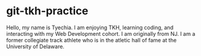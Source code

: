 # git-tkh-practice
Hello, my  name is Tyechia.  I am enjoying TKH, learning coding, and interacting with my Web Development cohort. I am originally from NJ.  I am a former collegiate track athlete who is in the atletic hall of fame at the University of Delaware. 